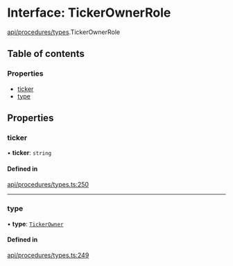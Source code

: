 # Interface: TickerOwnerRole

[api/procedures/types](../wiki/api.procedures.types).TickerOwnerRole

## Table of contents

### Properties

- [ticker](../wiki/api.procedures.types.TickerOwnerRole#ticker)
- [type](../wiki/api.procedures.types.TickerOwnerRole#type)

## Properties

### ticker

• **ticker**: `string`

#### Defined in

[api/procedures/types.ts:250](https://github.com/PolymeshAssociation/polymesh-sdk/blob/88db4a91/src/api/procedures/types.ts#L250)

___

### type

• **type**: [`TickerOwner`](../wiki/api.procedures.types.RoleType#tickerowner)

#### Defined in

[api/procedures/types.ts:249](https://github.com/PolymeshAssociation/polymesh-sdk/blob/88db4a91/src/api/procedures/types.ts#L249)
